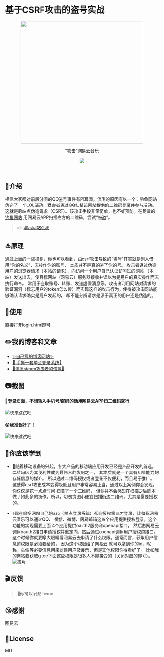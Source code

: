 # 基于CSRF攻击的盗号实战

<p align='center'>
  <img src="http://hoppinzq.com/static/images/logo/1640338711_113639.png" width='400'/>
</p>

<p align='center'>“攻击”网易云音乐</p>

<p align='center'>
  <a href='http://1.15.232.156/'>
    <img src='https://img.shields.io/badge/-hoppinzq-green?logo=hoppinzq&logoColor=white&color=green'/>
  </a>
</p>

<br>

## 🎤介绍

相信大家都对前段时间的QQ盗号事件有所耳闻。流传的原因有以一个：钓鱼网站伪造了一个LOL活动，受害者通过QQ扫描该网站提供的二维码登录并参与活动。
这就是跨站点伪造请求（CSRF）。该攻击手段非常简单，也不好预防。在我做的[钓鱼网站](http://1.15.232.156/wyy/login.html) 用网易云APP扫描右方的二维码，尝试“被盗”。
> 👉 [演示网站点我](http://1.15.232.156/wyy/login.html)

## ⚓️原理
通过上面的一些操作，你也可以看到，由csrf攻击导致的“盗号”其实就是别人借用“你的名义”，去操作你的账号，
本质并不是真的盗了你的号。 攻击者通过伪造用户的浏览器请求（本站的请求），向访问一个用户自己认证访问过的网站
（本站）发送出去，使目标网站（网易云）服务器接收并误以为是用户的真实操作而去执行命令。 常用于盗取账号、转账、发送虚假消息等。攻击者利用网站对请求的验证漏洞（标志用户的token怎么传）而实现这样的攻击行为，使得被攻击网站能够确认请求确实是用户发起的， 却不能分辨请求是源于真正的用户还是伪造的。
## 📗使用
直接打开login.html即可

## ✏️我的博客和文章

- [✨自己写的博客网站✨](http://1.15.232.156/)
- [👐 手撕一套单点登录系统👐 ](http://1.15.232.156/blog/289870567891320800)
- [🎱浅谈steam攻击者的伎俩🎱](https://mp.weixin.qq.com/s/IQ-lWcjXlflTLU_KMBZzgw)

## 📷截图
#### 🐅登录页面，不想输入手机号/密码的话用网易云APP扫二维码就行

![快来试试吧](http://hoppinzq.com/image/chrome_VrOdnt9xOi.png)

#### 😝我准备好了！
![快来试试吧](http://hoppinzq.com/image/chrome_tJGT2o5RIJ.png)

## 🙏你应该学到
- 👀随着移动设备的兴起，各大产品的移动端应用开发已经是产品开发的首选。二维码因为其便利性成为最伟大的发明之一，
  其本质就是一个具有纠错能力的存储信息的媒介。 所以通过二维码授权或者登录不仅便利，而且易于推广。
  这使得csrf攻击成本变得极低且用户非常容易上当，通过以上案例你会发现，你仅仅是花一点点时间 扫描了一个二维码， 但你并不会感知在扫描之后脚本做了如此多的操作。所以，切勿贪图小便宜扫描街边二维码，尤其是需要授权的。


- 🌀现在很多网站自己的sso（单点登录系统）都有授权第三方登录，比如我网易云音乐可以通过QQ、
  微信、微博、网易邮箱这四个应用提供授权登录。这个功能的实现需要上面 4个应用提供oauth2服务和openapi接口，
  然后由网易云调用oauth2接口申请授权并重定向，然后通过openapi调用用户授权的接口。
  这个时候你就要睁大眼睛看网易云去申请了什么权限。通常而言，获取用户信息的权限是必须要给的，
  因为这个权限给了网易云 就可以拿到你的id，昵称，头像等必要信息用来创建用户及展示，但是其他权限你得看好了。
  比如我的网站要获取gitee下面这些权限是很多人不能接受的（关闭对应的即可）。
  ![图片](http://hoppinzq.com/wyy/static/picture/4ed007e081568e4a01002144dd5d2fa.png)
## 🎬反馈
>  🌷你可以发起 Issue

## 😘感谢
[网易云](https://music.163.com/)

## 📄License

MIT